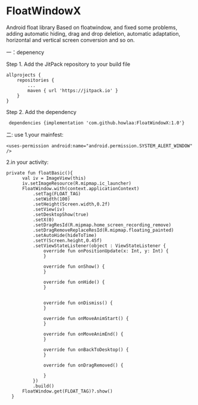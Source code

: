 # FloatWindowX
Android float library
Based on floatwindow, and fixed some problems, adding automatic hiding, drag and drop deletion, automatic adaptation, horizontal and vertical screen conversion and so on.

一：depenency

Step 1. Add the JitPack repository to your build file

	allprojects {
		repositories {
			...
			maven { url 'https://jitpack.io' }
		}
	}
  
  Step 2. Add the dependency
 
  
  ` dependencies {implementation 'com.github.howlaa:FloatWindowX:1.0'}` 
	
  
  二: use
  1.your mainfest:
  
    <uses-permission android:name="android.permission.SYSTEM_ALERT_WINDOW" />
    
  2.in your activity:
  
  ```
  private fun floatBasic(){
        val iv = ImageView(this)
        iv.setImageResource(R.mipmap.ic_launcher)
        FloatWindow.with(context.applicationContext)
            .setTag(FLOAT_TAG)
            .setWidth(100)
            .setHeight(Screen.width,0.2f)
            .setView(iv)
            .setDesktopShow(true)
            .setX(0)
            .setDragResId(R.mipmap.home_screen_recording_remove)
            .setDragRemoveReplaceResId(R.mipmap.floating_painted)
            .setAutoHide(hideToTime)
            .setY(Screen.height,0.45f)
            .setViewStateListener(object : ViewStateListener {
                override fun onPositionUpdate(x: Int, y: Int) {
                }

                override fun onShow() {
                }

                override fun onHide() {
                }


                override fun onDismiss() {
                }

                override fun onMoveAnimStart() {
                }

                override fun onMoveAnimEnd() {
                }

                override fun onBackToDesktop() {
                }

                override fun onDragRemoved() {
                   
                }
            })
            .build()
        FloatWindow.get(FLOAT_TAG)?.show()
    }
  
  ```
 
